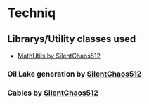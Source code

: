 
# Techniq

## Librarys/Utility classes used
- [MathUtils by SilentChaos512](https://github.com/SilentChaos512/silent-utils)

### Oil Lake generation by [SilentChaos512](https://github.com/SilentChaos512/)
### Cables by [SilentChaos512](https://github.com/SilentChaos512/)
